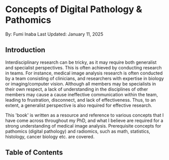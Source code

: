 # Concepts of Digital Pathology & Pathomics
By: Fumi Inaba
Last Updated: January 11, 2025

## Introduction
Interdisciplinary research can be tricky, as it may require both generalist and specialist perspectives. This is often achieved by conducting research in teams. For instance,  medical image analysis research is often conducted by a team consisting of clinicians, and researchers with expertise in biology or imaging/computer vision. Although all members may be specialists in their own respect, a lack of understanding in the disciplines of other members may cause a cause ineffective communication within the team, leading to frustration, disconnect, and lack of effectiveness. Thus, to an extent, a generalist perspective is also required for effective research.

This 'book' is written as a resource and reference to various concepts that I have come across throughout my PhD, and what I believe are required for a strong understanding of medical image analysis. Prerequisite concepts for pathomics (digital pathology) and radiomics, such as math, statistics, histology, cancer biology etc. are covered.

## Table of Contents
```{tableofcontents}
```

